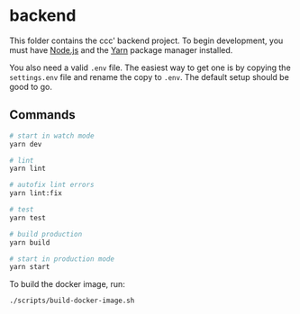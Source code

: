 # backend

This folder contains the ccc' backend project. To begin development, you must have [Node.js](https://nodejs.org/en/) and the [Yarn](https://yarnpkg.com) package manager installed.

You also need a valid `.env` file. The easiest way to get one is by copying the `settings.env` file and rename the copy to `.env`. The default setup should be good to go.


## Commands

```bash
# start in watch mode
yarn dev

# lint
yarn lint

# autofix lint errors
yarn lint:fix

# test
yarn test

# build production
yarn build

# start in production mode
yarn start
```

To build the docker image, run:
``` bash
./scripts/build-docker-image.sh
```